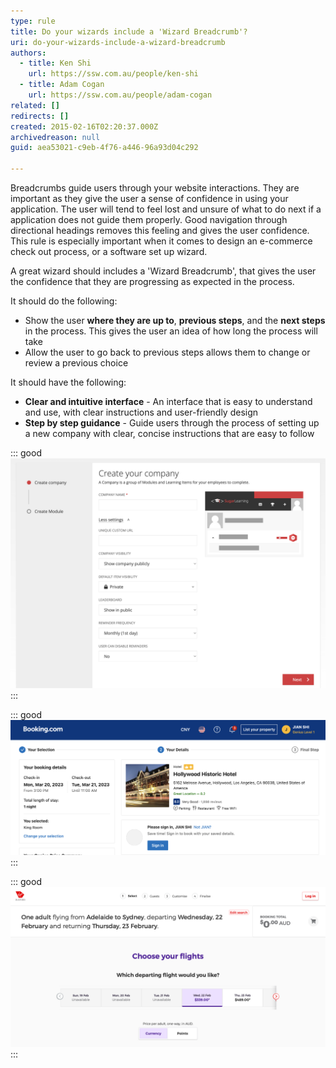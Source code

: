 ```yaml
---
type: rule
title: Do your wizards include a 'Wizard Breadcrumb'?
uri: do-your-wizards-include-a-wizard-breadcrumb
authors:
  - title: Ken Shi
    url: https://ssw.com.au/people/ken-shi
  - title: Adam Cogan
    url: https://ssw.com.au/people/adam-cogan
related: []
redirects: []
created: 2015-02-16T02:20:37.000Z
archivedreason: null
guid: aea53021-c9eb-4f76-a446-96a93d04c292

---
```


Breadcrumbs guide users through your website interactions. They are important as they give the user a sense of confidence in using your application. The user will tend to feel lost and unsure of what to do next if a application does not guide them properly. Good navigation through directional headings removes this feeling and gives the user confidence. This rule is especially important when it comes to design an e-commerce check out process, or a software set up wizard. 

<!--endintro-->

A great wizard should includes a 'Wizard Breadcrumb', that gives the user the confidence that they are progressing as expected in the process. 

It should do the following:

* Show the user **where they are up to**, **previous steps**, and the **next steps** in the process. This gives the user an idea of how long the process will take
* Allow the user to go back to previous steps allows them to change or review a previous choice

It should have the following:

* **Clear and intuitive interface** - An interface that is easy to understand and use, with clear instructions and user-friendly design
* **Step by step guidance** - Guide users through the process of setting up a new company with clear, concise instructions that are easy to follow

::: good
![Figure: Good example - SugarLearning's "Create your company" wizard](/rules/do-your-wizards-include-a-wizard-breadcrumb/sugarlearning-wizard.png)
:::

::: good
![Figure: Good example - The heading from booking.com shows the user at what stage of the ordering process they are at, and what they can expect next. This covers the whole billing process](/rules/do-your-wizards-include-a-wizard-breadcrumb/booking-wizard.png)
:::

::: good
![Figure: Good example - Virgin Australia uses a more subtle but also effective approach](/rules/do-your-wizards-include-a-wizard-breadcrumb/virginblue-wizard.png)
:::

